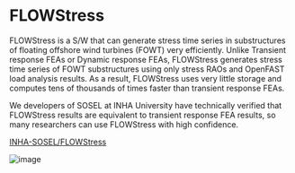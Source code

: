 # FLOWStress

FLOWStress is a S/W that can generate stress time series in substructures of floating offshore wind turbines (FOWT) very efficiently. Unlike Transient response FEAs or Dynamic response FEAs, FLOWStress generates stress time series of FOWT substructures using only stress RAOs and OpenFAST load analysis results. As a result, FLOWStress uses very little storage and computes tens of thousands of times faster than transient response FEAs.

We developers of SOSEL at INHA University have technically verified that FLOWStress results are equivalent to transient response FEA results, so many researchers can use FLOWStress with high confidence.

[INHA-SOSEL/FLOWStress](https://github.com/INHA-SOSEL/FLOWStress)


![image](https://github.com/user-attachments/assets/eaa7f4a0-a124-4971-a42f-9f205ded8478)
